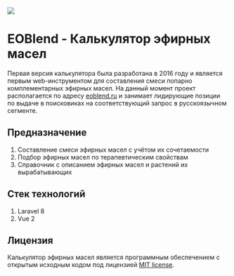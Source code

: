 <img src="https://eoblend.ru/img/logo.png">

# EOBlend - Калькулятор эфирных масел
Первая версия калькулятора была разработана в 2016 году и является первым web-инструментом для составления смеси попарно комплементарных эфирных масел. На данный момент проект располагается по адресу [eoblend.ru](https://eoblend.ru) и занимает лидирующие позиции по выдаче в поисковиках на соответствующий запрос в русскоязычном сегменте.

## Предназначение
1. Составление смеси эфирных масел с учётом их сочетаемости
2. Подбор эфирных масел по терапевтическим свойствам 
3. Справочник с описанием эфирных масел и растений их вырабатывающих

## Стек технологий
1. Laravel 8
2. Vue 2

## Лицензия
Калькулятор эфирных масел является программным обеспечением с открытым исходным кодом под лицензией [MIT license](https://opensource.org/licenses/MIT).

